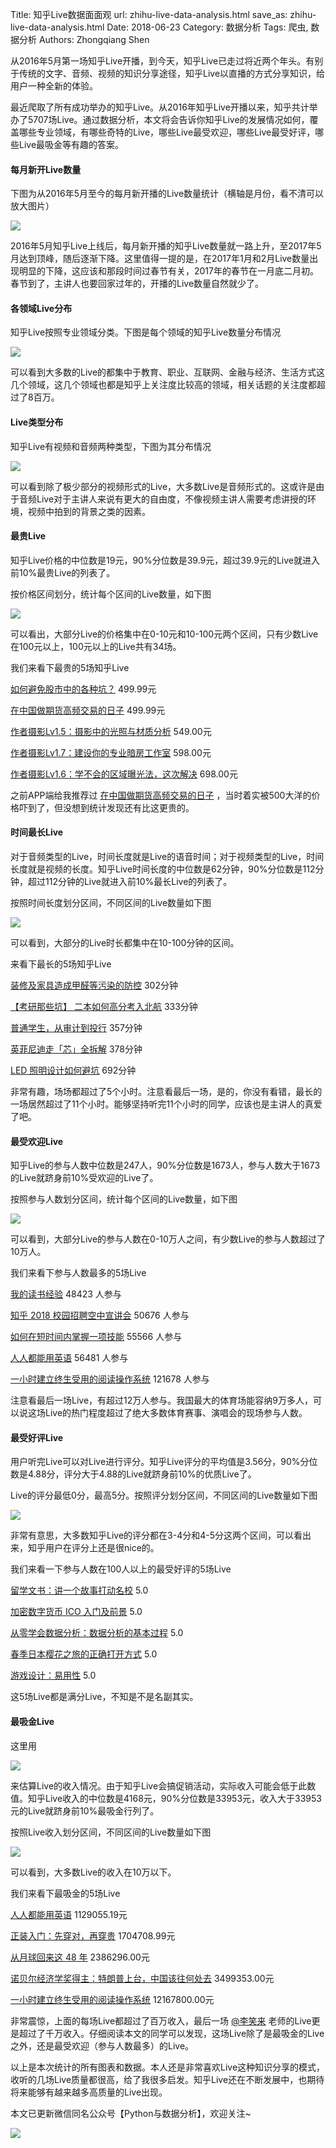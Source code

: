 Title: 知乎Live数据面面观
url: zhihu-live-data-analysis.html
save_as: zhihu-live-data-analysis.html
Date: 2018-06-23
Category: 数据分析
Tags: 爬虫, 数据分析
Authors: Zhongqiang Shen

从2016年5月第一场知乎Live开播，到今天，知乎Live已走过将近两个年头。有别于传统的文字、音频、视频的知识分享途径，知乎Live以直播的方式分享知识，给用户一种全新的体验。

最近爬取了所有成功举办的知乎Live。从2016年知乎Live开播以来，知乎共计举办了5707场Live。通过数据分析，本文将会告诉你知乎Live的发展情况如何，覆盖哪些专业领域，有哪些奇特的Live，哪些Live最受欢迎，哪些Live最受好评，哪些Live最吸金等有趣的答案。




#### 每月新开Live数量

下图为从2016年5月至今的每月新开播的Live数量统计（横轴是月份，看不清可以放大图片）

![]({static}/images/v2-d91d22f820cbcd13df7f301bf43f9cb8_r.jpg)

2016年5月知乎Live上线后，每月新开播的知乎Live数量就一路上升，至2017年5月达到顶峰，随后逐渐下降。这里值得一提的是，在2017年1月和2月Live数量出现明显的下降，这应该和那段时间过春节有关，2017年的春节在一月底二月初。春节到了，主讲人也要回家过年的，开播的Live数量自然就少了。




#### 各领域Live分布

知乎Live按照专业领域分类。下图是每个领域的知乎Live数量分布情况

![]({static}/images/v2-942cf49cb275b4509772c13b1703a58b_r.jpg)

可以看到大多数的Live的都集中于教育、职业、互联网、金融与经济、生活方式这几个领域，这几个领域也都是知乎上关注度比较高的领域，相关话题的关注度都超过了8百万。




#### Live类型分布

知乎Live有视频和音频两种类型，下图为其分布情况

![]({static}/images/v2-bf1761913d6a28654ba35fda3a9facc3_r.jpg)

可以看到除了极少部分的视频形式的Live，大多数Live是音频形式的。这或许是由于音频Live对于主讲人来说有更大的自由度，不像视频主讲人需要考虑讲授的环境，视频中拍到的背景之类的因素。




#### 最贵Live

知乎Live价格的中位数是19元，90%分位数是39.9元，超过39.9元的Live就进入前10%最贵Live的列表了。

按价格区间划分，统计每个区间的Live数量，如下图

![]({static}/images/v2-ec6b9b4f5b76476918657c4808ab4172_r.jpg)

可以看出，大部分Live的价格集中在0-10元和10-100元两个区间，只有少数Live在100元以上，100元以上的Live共有34场。

我们来看下最贵的5场知乎Live

[如何避免股市中的各种坑？](https://www.zhihu.com/lives/893842955469721600)  499.99元

[在中国做期货高频交易的日子](https://www.zhihu.com/lives/865921682613891072)  499.99元

[作者摄影Lv1.5：摄影中的光照与材质分析](https://www.zhihu.com/lives/890544211793956865)  549.00元

[作者摄影Lv1.7：建设你的专业暗房工作室](https://www.zhihu.com/lives/890546314826379264)  598.00元

[作者摄影Lv1.6：学不会的区域曝光法，这次解决](https://www.zhihu.com/lives/890542532243652608)  698.00元

之前APP端给我推荐过 [在中国做期货高频交易的日子](https://www.zhihu.com/lives/865921682613891072) ，当时着实被500大洋的价格吓到了，但没想到统计发现还有比这更贵的。




#### 时间最长Live

对于音频类型的Live，时间长度就是Live的语音时间；对于视频类型的Live，时间长度就是视频的长度。知乎Live时间长度的中位数是62分钟，90%分位数是112分钟，超过112分钟的Live就进入前10%最长Live的列表了。

按照时间长度划分区间，不同区间的Live数量如下图

![]({static}/images/v2-eff8d48ce62c2fc5f92b3c3e404ac9cc_r.jpg)

可以看到，大部分的Live时长都集中在10-100分钟的区间。

来看下最长的5场知乎Live

[装修及家具造成甲醛等污染的防控](https://www.zhihu.com/lives/805891453787176960)  302分钟

[【考研那些坑】 二本如何高分考入北航](https://www.zhihu.com/lives/935181446809792512)  333分钟

[普通学生，从审计到投行](https://www.zhihu.com/lives/815217146249494528)  357分钟

[英菲尼迪走「芯」全拆解](https://www.zhihu.com/lives/919153088173056000)  378分钟

[LED 照明设计如何避坑](https://www.zhihu.com/lives/789872613613633536)  692分钟

非常有趣，场场都超过了5个小时。注意看最后一场，是的，你没有看错，最长的一场居然超过了11个小时。能够坚持听完11个小时的同学，应该也是主讲人的真爱了吧。




#### 最受欢迎Live

知乎Live的参与人数中位数是247人，90%分位数是1673人，参与人数大于1673的Live就跻身前10%受欢迎的Live了。

按照参与人数划分区间，统计每个区间的Live数量，如下图

![]({static}/images/v2-a24b524ffee7f26733a1a4aef8f5134e_r.jpg)

可以看到，大部分Live的参与人数在0-10万人之间，有少数Live的参与人数超过了10万人。

我们来看下参与人数最多的5场Live

[我的读书经验](https://www.zhihu.com/lives/757587093366009856)  48423 人参与

[知乎 2018 校园招聘空中宣讲会](https://www.zhihu.com/lives/889162560450990080)  50676 人参与

[如何在短时间内掌握一项技能](https://www.zhihu.com/lives/778982517263843328)  55566 人参与

[人人都能用英语](https://www.zhihu.com/lives/772120076848467968)  56481 人参与

[一小时建立终生受用的阅读操作系统](https://www.zhihu.com/lives/763851343583547392)  121678 人参与

注意看最后一场Live，有超过12万人参与。我国最大的体育场能容纳9万多人，可以说这场Live的热门程度超过了绝大多数体育赛事、演唱会的现场参与人数。




#### 最受好评Live

用户听完Live可以对Live进行评分。知乎Live评分的平均值是3.56分，90%分位数是4.88分，评分大于4.88的Live就跻身前10%的优质Live了。

Live的评分最低0分，最高5分。按照评分划分区间，不同区间的Live数量如下图

![]({static}/images/v2-d888f73ab923a97189e95c3735e35909_r.jpg)







非常有意思，大多数知乎Live的评分都在3-4分和4-5分这两个区间，可以看出来，知乎用户在评分上还是很nice的。

我们来看一下参与人数在100人以上的最受好评的5场Live

[留学文书：讲一个故事打动名校](https://www.zhihu.com/lives/893139172620140544)  5.0         

[加密数字货币 ICO 入门及前景](https://www.zhihu.com/lives/866307074416599040)  5.0         

[从零学会数据分析：数据分析的基本过程](https://www.zhihu.com/lives/918546107322212352)  5.0         

[春季日本樱花之旅的正确打开方式](https://www.zhihu.com/lives/818491503964987392)  5.0         

[游戏设计：易用性](https://www.zhihu.com/lives/880788993145475072)  5.0   

这5场Live都是满分Live，不知是不是名副其实。




#### 最吸金Live

这里用 

![](http://www.zhihu.com/equation?tex=%E6%94%B6%E5%85%A5+%3D+Live%E4%BB%B7%E6%A0%BC+%5Ctimes+%E5%8F%82%E4%B8%8E%E4%BA%BA%E6%95%B0) 

来估算Live的收入情况。由于知乎Live会搞促销活动，实际收入可能会低于此数值。知乎Live收入的中位数是4168元，90%分位数是33953元，收入大于33953元的Live就跻身前10%最吸金行列了。

按照Live收入划分区间，不同区间的Live数量如下图

![]({static}/images/v2-a0b4b7b46a176466f3d77ea930b04530_r.jpg)




可以看到，大多数Live的收入在10万以下。

我们来看下最吸金的5场Live

[人人都能用英语](https://www.zhihu.com/lives/772120076848467968)  1129055.19元

[正装入门：先穿对，再穿贵](https://www.zhihu.com/lives/752228199001247744)  1704708.99元

[从月球回来这 48 年](https://www.zhihu.com/lives/795679158356312064)  2386296.00元

[诺贝尔经济学奖得主：特朗普上台，中国该往何处去](https://www.zhihu.com/lives/823888660779892736)  3499353.00元

[一小时建立终生受用的阅读操作系统](https://www.zhihu.com/lives/763851343583547392)  12167800.00元

非常震惊，上面的每场Live都超过了百万收入，最后一场 [@李笑来](http://www.zhihu.com/people/e8e1b3c9f41a0528399733b96005db69) 老师的Live更是超过了千万收入。仔细阅读本文的同学可以发现，这场Live除了是最吸金的Live之外，还是最受欢迎（参与人数最多）的Live。




以上是本次统计的所有图表和数据。本人还是非常喜欢Live这种知识分享的模式，收听的几场Live质量都很高，给了我很多启发。知乎Live还在不断发展中，也期待将来能够有越来越多高质量的Live出现。




本文已更新微信同名公众号【Python与数据分析】，欢迎关注~

![]({static}/images/v2-e9b0b9b9584ccdd3ff4c96b7ecfd8a56_r.jpg)



